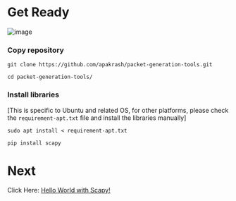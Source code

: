 # Get Ready

![image](https://user-images.githubusercontent.com/17419002/172033117-42cd563c-4e17-4b1a-8af1-eacfa0446814.png)


### Copy repository
```
git clone https://github.com/apakrash/packet-generation-tools.git
```
```
cd packet-generation-tools/
```

### Install libraries

[This is specific to Ubuntu and related OS, for other platforms, please check the `requirement-apt.txt` file and install the libraries manually]

```
sudo apt install < requirement-apt.txt
```

```
pip install scapy
```

# Next
Click Here: [Hello World with Scapy!](02-hello-world-sr-functions.md)
